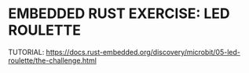 # EMBEDDED RUST EXERCISE: LED ROULETTE

TUTORIAL: https://docs.rust-embedded.org/discovery/microbit/05-led-roulette/the-challenge.html
